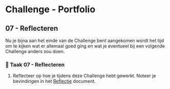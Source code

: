 # Challenge - Portfolio
## 07 - Reflecteren

Nu je bijna aan het einde van de Challenge bent aangekomen wordt het tijd om te kijken wat er allemaal goed ging en wat je eventueel bij een volgende Challenge anders zou doen. 

### :hammer: Taak 07 - Reflecteren

1. Reflecteer op hoe je tijdens deze Challenge hebt gewerkt. Noteer je bevindingen in het [Reflectie](student-reflectie.md) document.